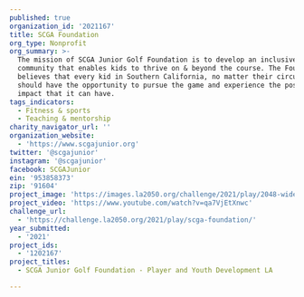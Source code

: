 ```yaml
---
published: true
organization_id: '2021167'
title: SCGA Foundation
org_type: Nonprofit
org_summary: >-
  The mission of SCGA Junior Golf Foundation is to develop an inclusive golf
  community that enables kids to thrive on & beyond the course. The Foundation
  believes that every kid in Southern California, no matter their circumstance,
  should have the opportunity to pursue the game and experience the positive
  impact that it can have.
tags_indicators:
  - Fitness & sports
  - Teaching & mentorship
charity_navigator_url: ''
organization_website:
  - 'https://www.scgajunior.org'
twitter: '@scgajunior'
instagram: '@scgajunior'
facebook: SCGAJunior
ein: '953858373'
zip: '91604'
project_image: 'https://images.la2050.org/challenge/2021/play/2048-wide/scga-foundation.jpg'
project_video: 'https://www.youtube.com/watch?v=qa7VjEtXnwc'
challenge_url:
  - 'https://challenge.la2050.org/2021/play/scga-foundation/'
year_submitted:
  - '2021'
project_ids:
  - '1202167'
project_titles:
  - SCGA Junior Golf Foundation - Player and Youth Development LA

---
```

